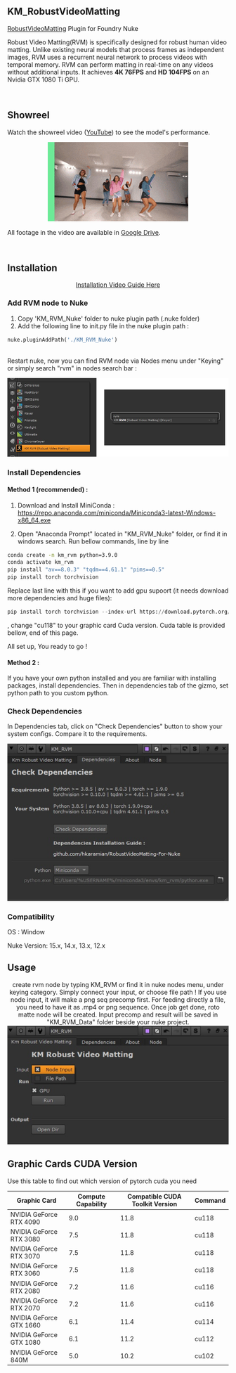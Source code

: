 ## KM_RobustVideoMatting
<a href="https://github.com/PeterL1n/RobustVideoMatting" target="_blank">RobustVideoMatting</a> Plugin for Foundry Nuke

Robust Video Matting(RVM) is specifically designed for robust human video matting. Unlike existing neural models that process frames as independent images, RVM uses a recurrent neural network to process videos with temporal memory. RVM can perform matting in real-time on any videos without additional inputs. It achieves **4K 76FPS** and **HD 104FPS** on an Nvidia GTX 1080 Ti GPU.


<br>

## Showreel
Watch the showreel video ([YouTube](https://youtu.be/Jvzltozpbpk))  to see the model's performance. 

<p align="center">
    <a href="https://youtu.be/Jvzltozpbpk">
        <img src="documentation/images/showreel.gif">
    </a>
</p>

All footage in the video are available in [Google Drive](https://drive.google.com/drive/folders/1VFnWwuu-YXDKG-N6vcjK_nL7YZMFapMU?usp=sharing).

<br>


## Installation

<center>
<a href="https://vimeo.com/664873484" target="_blank">Installation Video Guide Here</a>
</center>


### Add RVM node to Nuke
1. Copy 'KM_RVM_Nuke' folder to nuke plugin path (.nuke folder)
2. Add the following line to init.py file in the nuke plugin path :
```python
nuke.pluginAddPath('./KM_RVM_Nuke')
```
<br>
Restart nuke, now you can find RVM node via Nodes menu under "Keying" or simply search "rvm" in nodes search bar :
<p align="center">
<img src="documentation/images/menu.png">
 </p>

### Install Dependencies
#### Method 1 (recommended) :
1. Download and Install MiniConda : 
https://repo.anaconda.com/miniconda/Miniconda3-latest-Windows-x86_64.exe

2. Open "Anaconda Prompt" located in "KM_RVM_Nuke" folder, or find it in windows search.
Run bellow commands, line by line
```sh
conda create -n km_rvm python=3.9.0
conda activate km_rvm
pip install "av==8.0.3" "tqdm==4.61.1" "pims==0.5"
pip install torch torchvision
```
Replace last line with this if you want to add gpu supoort (it needs download more dependencies and huge files): 
```python
pip install torch torchvision --index-url https://download.pytorch.org/whl/cu118
```
, change "cu118" to your graphic card Cuda version. Cuda table is provided bellow, end of this page.  

All set up, You ready to go ! 



#### Method 2  :
If you have your own python installed and you are familiar with installing packages,  install dependencies. Then in dependencies tab of the gizmo, set python path to you custom python. 



### Check Dependencies
In Dependencies tab, click on "Check Dependencies" button to show your system configs. Compare it to the requirements.  
<p align="center">
 <img src="documentation/images/Dependencies_tab.jpg">
 </p>


### Compatibility
OS : Window

Nuke Version: 15.x, 14.x, 13.x, 12.x 


## Usage

<p align="center">
create rvm node by typing KM_RVM or find it in nuke nodes menu, under keying category. 
Simply connect your input, or choose file path ! 
If you use node input, it will make a png seq precomp first. 
For feeding directly a file, you need to have it as .mp4 or png sequence.
Once job get done, roto matte node will be created. Input precomp and result will be saved in "KM_RVM_Data" folder beside your nuke project. 

<img src="documentation/images/KM_RVM.jpg">


## Graphic Cards CUDA Version
Use this table to find out which version of pytorch cuda you need 

| Graphic Card | Compute Capability | Compatible CUDA Toolkit Version | Command
|---|---|---|---|
| NVIDIA GeForce RTX 4090 | 9.0 | 11.8 | cu118 |
| NVIDIA GeForce RTX 3080 | 7.5 | 11.8 | cu118 |
| NVIDIA GeForce RTX 3070 | 7.5 | 11.8 | cu118 |
| NVIDIA GeForce RTX 3060 | 7.5 | 11.8 | cu118 |
| NVIDIA GeForce RTX 2080 | 7.2 | 11.6 | cu116 |
| NVIDIA GeForce RTX 2070 | 7.2 | 11.6 | cu116 |
| NVIDIA GeForce GTX 1660 | 6.1 | 11.4 | cu114 |
| NVIDIA GeForce GTX 1080 | 6.1 | 11.2 | cu112 |
| NVIDIA GeForce 840M | 5.0 | 10.2 | cu102 |
 



